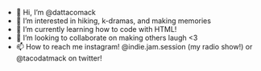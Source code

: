 - 👋 Hi, I’m @dattacomack
- 👀 I’m interested in hiking, k-dramas, and making memories
- 🌱 I’m currently learning how to code with HTML!
- 💞️ I’m looking to collaborate on making others laugh <3
- 📫 How to reach me instagram! @indie.jam.session (my radio show!) or @tacodatmack on twitter!

<!---
dattacomack/dattacomack is a ✨ special ✨ repository because its `README.md` (this file) appears on your GitHub profile.
You can click the Preview link to take a look at your changes.
--->
